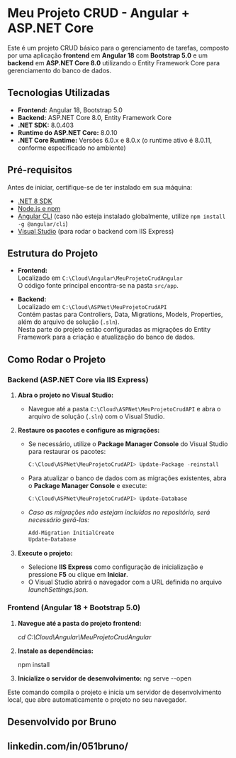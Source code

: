 # Meu Projeto CRUD - Angular + ASP.NET Core

Este é um projeto CRUD básico para o gerenciamento de tarefas, composto por uma aplicação **frontend** em **Angular 18** com **Bootstrap 5.0** e um **backend** em **ASP.NET Core 8.0** utilizando o Entity Framework Core para gerenciamento do banco de dados.

## Tecnologias Utilizadas

- **Frontend:** Angular 18, Bootstrap 5.0  
- **Backend:** ASP.NET Core 8.0, Entity Framework Core  
- **.NET SDK:** 8.0.403  
- **Runtime do ASP.NET Core:** 8.0.10  
- **.NET Core Runtime:** Versões 6.0.x e 8.0.x (o runtime ativo é 8.0.11, conforme especificado no ambiente)

## Pré-requisitos

Antes de iniciar, certifique-se de ter instalado em sua máquina:

- [.NET 8 SDK](https://dotnet.microsoft.com/download/dotnet/8.0)
- [Node.js e npm](https://nodejs.org/)
- [Angular CLI](https://angular.io/cli) (caso não esteja instalado globalmente, utilize `npm install -g @angular/cli`)
- [Visual Studio](https://visualstudio.microsoft.com/) (para rodar o backend com IIS Express)

## Estrutura do Projeto

- **Frontend:**  
  Localizado em `C:\Cloud\Angular\MeuProjetoCrudAngular`  
  O código fonte principal encontra-se na pasta `src/app`.

- **Backend:**  
  Localizado em `C:\Cloud\ASPNet\MeuProjetoCrudAPI`  
  Contém pastas para Controllers, Data, Migrations, Models, Properties, além do arquivo de solução (`.sln`).  
  Nesta parte do projeto estão configuradas as migrações do Entity Framework para a criação e atualização do banco de dados.

## Como Rodar o Projeto

### Backend (ASP.NET Core via IIS Express)

1. **Abra o projeto no Visual Studio:**

   - Navegue até a pasta `C:\Cloud\ASPNet\MeuProjetoCrudAPI` e abra o arquivo de solução (`.sln`) com o Visual Studio.

2. **Restaure os pacotes e configure as migrações:**

   - Se necessário, utilize o **Package Manager Console** do Visual Studio para restaurar os pacotes:
     
     ```powershell
     C:\Cloud\ASPNet\MeuProjetoCrudAPI> Update-Package -reinstall
     ```
     
   - Para atualizar o banco de dados com as migrações existentes, abra o **Package Manager Console** e execute:
     
     ```powershell
     C:\Cloud\ASPNet\MeuProjetoCrudAPI> Update-Database
     ```
     
   - *Caso as migrações não estejam incluídas no repositório, será necessário gerá-las:*
     
     ```powershell
     Add-Migration InitialCreate
     Update-Database
     ```

3. **Execute o projeto:**

   - Selecione **IIS Express** como configuração de inicialização e pressione **F5** ou clique em **Iniciar**.
   - O Visual Studio abrirá o navegador com a URL definida no arquivo *launchSettings.json*.

### Frontend (Angular 18 + Bootstrap 5.0)

1. **Navegue até a pasta do projeto frontend:**

   *cd C:\Cloud\Angular\MeuProjetoCrudAngular*

2. **Instale as dependências:**

   npm install

3. **Inicialize o servidor de desenvolvimento:**
   ng serve --open

  Este comando compila o projeto e inicia um servidor de desenvolvimento local, que abre automaticamente o projeto no seu navegador.



 ## Desenvolvido por Bruno 
 ## linkedin.com/in/051bruno/

